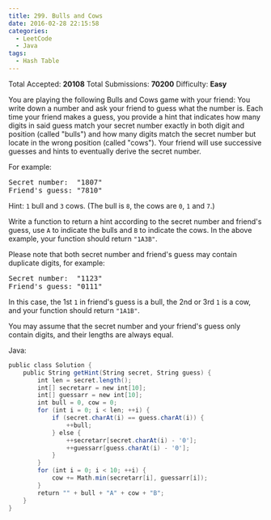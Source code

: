 ```yaml
---
title: 299. Bulls and Cows
date: 2016-02-28 22:15:58
categories:
  - LeetCode
  - Java
tags:
  - Hash Table
---
```


Total Accepted: **20108**
Total Submissions: **70200**
Difficulty: **Easy**

You are playing the following Bulls and Cows game with your friend: You write down a number and ask your friend to guess what the number is. Each time your friend makes a guess, you provide a hint that indicates how many digits in said guess match your secret number exactly in both digit and position (called "bulls") and how many digits match the secret number but locate in the wrong position (called "cows"). Your friend will use successive guesses and hints to eventually derive the secret number.

For example:

<pre>Secret number:  "1807"
Friend's guess: "7810"</pre>

Hint: `1` bull and `3` cows. (The bull is `8`, the cows are `0`, `1` and `7`.)

Write a function to return a hint according to the secret number and friend's guess, use `A` to indicate the bulls and `B` to indicate the cows. In the above example, your function should return `"1A3B"`.

Please note that both secret number and friend&#39;s guess may contain duplicate digits, for example:

<pre>Secret number:  "1123"
Friend's guess: "0111"</pre>

In this case, the 1st `1` in friend's guess is a bull, the 2nd or 3rd `1` is a cow, and your function should return `"1A1B"`.

You may assume that the secret number and your friend's guess only contain digits, and their lengths are always equal.

<!-- more -->

Java:

``` java
public class Solution {
    public String getHint(String secret, String guess) {
        int len = secret.length();
        int[] secretarr = new int[10];
        int[] guessarr = new int[10];
        int bull = 0, cow = 0;
        for (int i = 0; i < len; ++i) {
            if (secret.charAt(i) == guess.charAt(i)) {
                ++bull;
            } else {
                ++secretarr[secret.charAt(i) - '0'];
                ++guessarr[guess.charAt(i) - '0'];
            }
        }
        for (int i = 0; i < 10; ++i) {
            cow += Math.min(secretarr[i], guessarr[i]);
        }
        return "" + bull + "A" + cow + "B";
    }
}
```